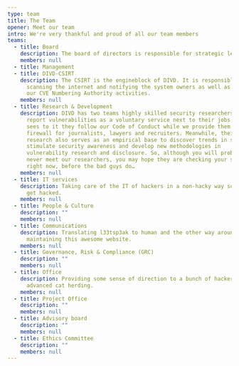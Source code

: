 ```yaml
---
type: team
title: The Team
opener: Meet our team
intro: We're very thankful and proud of all our team members
teams:
  - title: Board
    description: The board of directors is responsible for strategic leadership of DIVD.
    members: null
  - title: Management
  - title: DIVD-CSIRT
    description: The CSIRT is the engineblock of DIVD. It is responsible for
      scanning the internet and notifying the system owners as well as running
      our CVE Numbering Authority activities.
    members: null
  - title: Research & Development
    description: DIVD has two teams highly skilled security researchers who seek and
      report vulnerabilities as a voluntary service next to their jobs. DIVD
      sees to it they follow our Code of Conduct while we provide them a
      firewall for journalists, lawyers and recruiters. Meanwhile, their
      research also serves as an empirical base to discover trends in security,
      stimulate security awareness and develop new methodologies in
      vulnerability research and disclosure. So, although you will probably
      never meet our researchers, you may hope they are checking your systems
      right now, before the bad guys do…
    members: null
  - title: IT services
    description: Taking care of the IT of hackers in a non-hacky way so they don’t
      get hacked.
    members: null
  - title: People & Culture
    description: ""
    members: null
  - title: Communications
    description: Translating l33tsp3ak to human and the other way around as well as
      maintaining this awesome website.
    members: null
  - title: Governance, Risk & Compliance (GRC)
    description: ""
    members: null
  - title: Office
    description: Providing some sense of direction to a bunch of hackers, aka
      advanced cat herding.
    members: null
  - title: Project Office
    description: ""
    members: null
  - title: Advisory board
    description: ""
    members: null
  - title: Ethics Committee
    description: ""
    members: null
---
```


